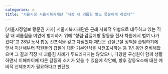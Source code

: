 ```yaml
---
categories: e
title: "서울시정 서울시복지재단 “직장 내 괴롭힘 발도 못붙이게 하겠다”"
---
```

[서울시정일보 황문권 기자] 서울시복지재단은 근래 사회적 위협으로 대두하고 있는 직장 내 괴롭힘을 미연에 방지하기 위해 “청렴·갑질예방 활동을 전사 차원에서 벌여 나가겠다”고 28일 노사 합동 선포식을 갖고 다짐했다.재단은 갑질근절 정책을 출범하기에 앞서 지난해부터 직원들의 갑질에 대한 기본인식을 사전조사하는 등 1년 동안 준비해왔으며 그 결과 직장 내 괴롭힘 사례가 두드러지지는 않았으나, 다양한 구성원이 함께 생활하면서 이해차이에 따른 갈등의 소지가 있을 수 있음에 착안해, 향후 갈등요소에 대한 예비적 선제조치가 필요하다고 판단했